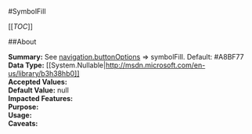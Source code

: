 #SymbolFill

[[_TOC_]]

##About

**Summary:**  See <a class="internal" href="#navigation-buttonOptions">navigation.buttonOptions</a> =&gt; symbolFill. Default: #A8BF77   
**Data Type:** [[System.Nullable|http://msdn.microsoft.com/en-us/library/b3h38hb0]]  
**Accepted Values:**   
**Default Value:** null  
**Impacted Features:**   
**Purpose:**   
**Usage:**   
**Caveats:**   

